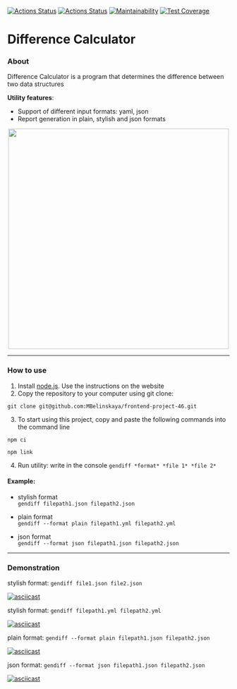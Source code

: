 [![Actions Status](https://github.com/MBelinskaya/frontend-project-46/workflows/hexlet-check/badge.svg)](https://github.com/MBelinskaya/frontend-project-46/actions)
[![Actions Status](https://github.com/MBelinskaya/frontend-project-46/actions/workflows/hexlet-check.yml/badge.svg)](https://github.com/MBelinskaya/frontend-project-46/actions)
[![Maintainability](https://api.codeclimate.com/v1/badges/1227e61f11e6708369a5/maintainability)](https://codeclimate.com/github/MBelinskaya/frontend-project-46/maintainability) [![Test Coverage](https://api.codeclimate.com/v1/badges/1227e61f11e6708369a5/test_coverage)](https://codeclimate.com/github/MBelinskaya/frontend-project-46/test_coverage)

# Difference Calculator

### About
Difference Calculator is a program that determines the difference between two data structures

**Utility features**:

- Support of different input formats: yaml, json
- Report generation in plain, stylish and json formats

<div align="center">
  <img src="https://media.giphy.com/media/gCeh1KDeDaxGu8no4A/giphy.gif" width="500"/>
</div>

---

### How to use
1. Install [node.js](https://nodejs.org/en). Use the instructions on the website
2. Copy the repository to your computer using git clone:
```
git clone git@github.com:MBelinskaya/frontend-project-46.git
```
3. To start using this project, copy and paste the following commands into the command line
```
npm ci
```
```
npm link
```
4. Run utility: write in the console `gendiff *format* *file 1* *file 2*`  
#### Example:  
- stylish format  
`gendiff filepath1.json filepath2.json`

- plain format  
`gendiff --format plain filepath1.yml filepath2.yml`  

- json format  
`gendiff --format json filepath1.json filepath2.json`

---

### Demonstration
stylish format:
`
gendiff file1.json file2.json
`

[![asciicast](https://asciinema.org/a/EOjsvO6dkLu8imMz7aMR6JA7d.svg)](https://asciinema.org/a/EOjsvO6dkLu8imMz7aMR6JA7d)

stylish format:
`
gendiff filepath1.yml filepath2.yml
`

[![asciicast](https://asciinema.org/a/YsAjqouHL9XGIVXXyq2PdevdT.svg)](https://asciinema.org/a/YsAjqouHL9XGIVXXyq2PdevdT)

plain format:
`
gendiff --format plain filepath1.json filepath2.json
`

[![asciicast](https://asciinema.org/a/hLNMK7awJdVF6mKVeiyVYXDAu.svg)](https://asciinema.org/a/hLNMK7awJdVF6mKVeiyVYXDAu)

json format:
`gendiff --format json filepath1.json filepath2.json
`

[![asciicast](https://asciinema.org/a/J6cEWaWSJi4yCBdgtmE2qgEIA.svg)](https://asciinema.org/a/J6cEWaWSJi4yCBdgtmE2qgEIA)
